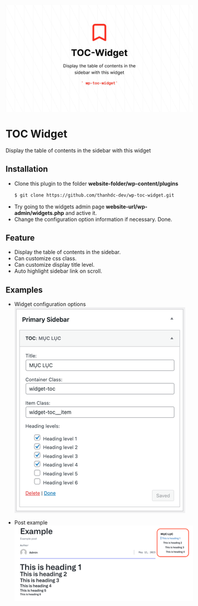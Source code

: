 ![![Banner]](./TOC-Widget.jpeg)
# TOC Widget

Display the table of contents in the sidebar with this widget

## Installation

- Clone this plugin to the folder <b>website-folder/wp-content/plugins</b>
    ```bash
    $ git clone https://github.com/thanhdc-dev/wp-toc-widget.git
    ```
- Try going to the widgets admin page <b>website-url/wp-admin/widgets.php</b> and active it.
- Change the configuration option information if necessary. Done.

## Feature

- Display the table of contents in the sidebar.
- Can customize css class.
- Can customize display title level.
- Auto highlight sidebar link on scroll.

## Examples

- Widget configuration options
    ![![Widget configuration options]](./toc-widget-options.png)

- Post example
    ![![Post example]](./toc-widget-example-post.png)